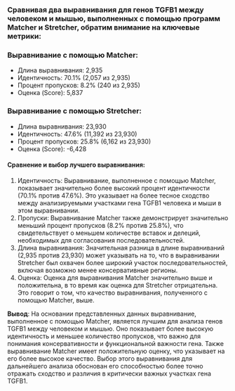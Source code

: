 ### Сравнивая два выравнивания для генов TGFB1 между человеком и мышью, выполненных с помощью программ Matcher и Stretcher, обратим внимание на ключевые метрики:

### Выравнивание с помощью Matcher:
- Длина выравнивания: 2,935
- Идентичность: 70.1% (2,057 из 2,935)
- Процент пропусков: 8.2% (240 из 2,935)
- Оценка (Score): 5,837
### Выравнивание с помощью Stretcher:
- Длина выравнивания: 23,930
- Идентичность: 47.6% (11,392 из 23,930)
- Процент пропусков: 25.8% (6,162 из 23,930)
- Оценка (Score): -6,428
#### Сравнение и выбор лучшего выравнивания:
1. Идентичность: Выравнивание, выполненное с помощью Matcher, показывает значительно более высокий процент идентичности (70.1% против 47.6%). Это указывает на более тесное сходство между анализируемыми участками гена TGFB1 человека и мыши в этом выравнивании.
2. Пропуски: Выравнивание Matcher также демонстрирует значительно меньший процент пропусков (8.2% против 25.8%), что свидетельствует о меньшем количестве вставок и делеций, необходимых для согласования последовательностей.
3. Длина выравнивания: Значительная разница в длине выравниваний (2,935 против 23,930) может указывать на то, что в выравнивании Stretcher был охвачен более широкий участок последовательностей, включая возможно менее консервативные регионы.
4. Оценка: Оценка для выравнивания Matcher значительно выше и положительна, в то время как оценка для Stretcher отрицательна. Это говорит о том, что качество выравнивания, полученного с помощью Matcher, выше.

**Вывод**:
На основании представленных данных выравнивание, выполненное с помощью Matcher, является лучшим для анализа генов TGFB1 между человеком и мышью. Оно показывает более высокую идентичность и меньшее количество пропусков, что важно для понимания консервативности и функциональной важности гена. Также выравнивание Matcher имеет положительную оценку, что указывает на его более высокое качество. Выбор этого выравнивания для дальнейшего анализа обоснован его способностью более точно отражать сходство и различия в критически важных участках гена TGFB1.